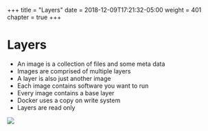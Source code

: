 +++
title = "Layers"
date = 2018-12-09T17:21:32-05:00
weight = 401
chapter = true
+++

# Layers

* An image is a collection of files and some meta data
* Images are comprised of multiple layers
* A layer is also just another image
* Each image contains software you want to run 
* Every image contains a base layer
* Docker uses a copy on write system
* Layers are read only

![](/images/docker/layers.png)